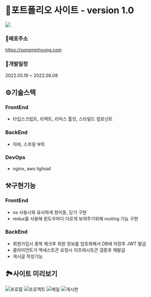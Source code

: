 # 📌포트폴리오 사이트 - version 1.0
![](https://user-images.githubusercontent.com/43428643/184470646-7f87ad7a-c91f-4387-a872-9eba318fa15e.gif)



### 📍배포주소 
https://songminhyung.com  


### 📆개발일정 
2022.05.19 ~ 2022.06.08


## ⚙️기술스택 
### FrontEnd 
- 타입스크립트, 리액트, 리덕스 툴킷, 스타일드 컴포넌트 
### BackEnd 
- 자바, 스프링 부트  
### DevOps 
- nginx, aws lighsail  


## ⚒️구현기능
### FrontEnd
- os 사용시와 유사하게 창이동, 닫기 구현
- redux를 사용해 윈도우마다 다르게 보여주기위해 routing 기능 구현

### BackEnd
- 회원가입시 중복 체크후 회원 정보를 암호화해서 DB에 저장후 JWT 발급
- 클라이언트가 액세스토큰 요청시 리프레시토큰 검증후 재발급
- 게시글 작성기능


## 🏞️사이트 미리보기
![프로필](https://user-images.githubusercontent.com/43428643/189621301-419f6757-a8b4-4fe3-90b7-4fec27b07b3f.gif)
![프로젝트](https://user-images.githubusercontent.com/43428643/189621310-77613894-2fc1-433e-8e2b-fa2aa124e003.gif)
![메일](https://user-images.githubusercontent.com/43428643/189621322-d6ab7f4b-939f-494f-a432-1f96bee013b1.gif)
![게시판](https://user-images.githubusercontent.com/43428643/189621330-9cd0a9c8-7fec-4004-9960-5519d8e9c8ad.gif)

